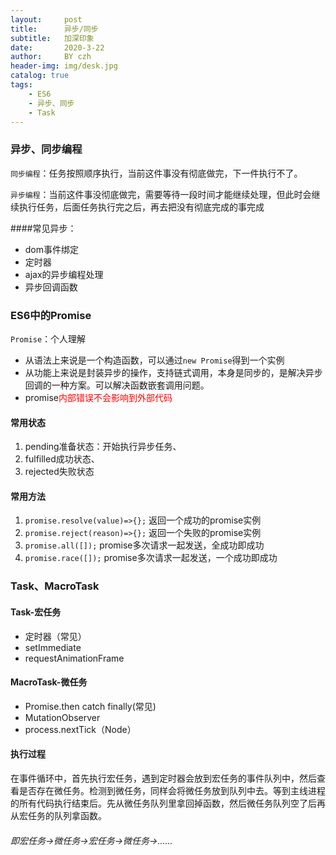 ```yaml
---
layout:     post
title:      异步/同步
subtitle:   加深印象
date:       2020-3-22
author:     BY czh
header-img: img/desk.jpg
catalog: true
tags:
    - ES6
    - 异步、同步
    - Task
---
```


### 异步、同步编程

`同步编程`：任务按照顺序执行，当前这件事没有彻底做完，下一件执行不了。

`异步编程`：当前这件事没彻底做完，需要等待一段时间才能继续处理，但此时会继续执行任务，后面任务执行完之后，再去把没有彻底完成的事完成

####常见异步：

* dom事件绑定
* 定时器
* ajax的异步编程处理
* 异步回调函数

### ES6中的Promise

`Promise`：个人理解

* 从语法上来说是一个构造函数，可以通过`new Promise`得到一个实例
* 从功能上来说是封装异步的操作，支持链式调用，本身是同步的，是解决异步回调的一种方案。可以解决函数嵌套调用问题。
* promise<font color=red>内部错误不会影响到外部代码</font>

#### 常用状态

1. pending准备状态：开始执行异步任务、
1. fulfilled成功状态、
1. rejected失败状态

#### 常用方法

1. `promise.resolve(value)=>{};`  返回一个成功的promise实例
1. `promise.reject(reason)=>{};` 返回一个失败的promise实例
1. `promise.all([]);`   promise多次请求一起发送，全成功即成功
1. `promise.race([]);`  promise多次请求一起发送，一个成功即成功

### Task、MacroTask

#### Task-宏任务
* 定时器（常见）
* setImmediate
* requestAnimationFrame

#### MacroTask-微任务
* Promise.then catch finally(常见)
* MutationObserver
* process.nextTick（Node）

#### 执行过程
在事件循环中，首先执行宏任务，遇到定时器会放到宏任务的事件队列中，然后查看是否存在微任务。检测到微任务，同样会将微任务放到队列中去。等到主线进程的所有代码执行结束后。先从微任务队列里拿回掉函数，然后微任务队列空了后再从宏任务的队列拿函数。

###### 即宏任务->微任务->宏任务->微任务->......